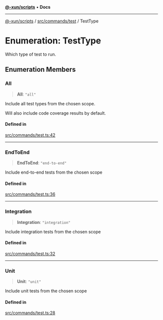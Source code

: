 [**@-xun/scripts**](../../../../README.md) • **Docs**

***

[@-xun/scripts](../../../../README.md) / [src/commands/test](../README.md) / TestType

# Enumeration: TestType

Which type of test to run.

## Enumeration Members

### All

> **All**: `"all"`

Include all test types from the chosen scope.

Will also include code coverage results by default.

#### Defined in

[src/commands/test.ts:42](https://github.com/Xunnamius/xscripts/blob/09056cae12d2b8f174c6d0ccc038e6099f396bc6/src/commands/test.ts#L42)

***

### EndToEnd

> **EndToEnd**: `"end-to-end"`

Include end-to-end tests from the chosen scope

#### Defined in

[src/commands/test.ts:36](https://github.com/Xunnamius/xscripts/blob/09056cae12d2b8f174c6d0ccc038e6099f396bc6/src/commands/test.ts#L36)

***

### Integration

> **Integration**: `"integration"`

Include integration tests from the chosen scope

#### Defined in

[src/commands/test.ts:32](https://github.com/Xunnamius/xscripts/blob/09056cae12d2b8f174c6d0ccc038e6099f396bc6/src/commands/test.ts#L32)

***

### Unit

> **Unit**: `"unit"`

Include unit tests from the chosen scope

#### Defined in

[src/commands/test.ts:28](https://github.com/Xunnamius/xscripts/blob/09056cae12d2b8f174c6d0ccc038e6099f396bc6/src/commands/test.ts#L28)
